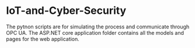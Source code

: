 # IoT-and-Cyber-Security

The pytnon scripts are for simulating the process and communicate through OPC UA.
The ASP.NET core application folder contains all the models and pages for the web application.
